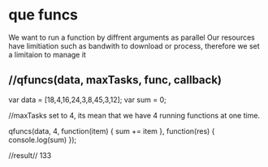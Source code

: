 # que funcs

We want to run a function by diffrent arguments as parallel
Our resources have limitiation such as bandwith to download or process, therefore we set a limitaion to manage it

//qfuncs(data, maxTasks, func, callback)
--------------------------

var data = [18,4,16,24,3,8,45,3,12];
var sum = 0;


//maxTasks set to 4, its mean that we have 4 running functions at one time.

qfuncs(data, 4, function(item) {
  sum += item
}, function(res) {
  console.log(sum)
});

//result//
133